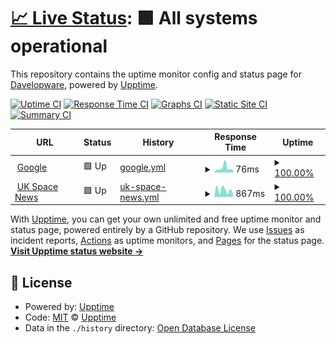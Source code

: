 # [📈 Live Status](https://davelopware.github.io/monitoring-public/): <!--live status--> **🟩 All systems operational**

This repository contains the uptime monitor config and status page for [Davelopware](https://github.com/davelopware), powered by [Upptime](https://github.com/upptime/upptime).

[![Uptime CI](https://github.com/davelopware/monitoring-public/workflows/Uptime%20CI/badge.svg)](https://github.com/davelopware/monitoring-public/actions?query=workflow%3A%22Uptime+CI%22)
[![Response Time CI](https://github.com/davelopware/monitoring-public/workflows/Response%20Time%20CI/badge.svg)](https://github.com/davelopware/monitoring-public/actions?query=workflow%3A%22Response+Time+CI%22)
[![Graphs CI](https://github.com/davelopware/monitoring-public/workflows/Graphs%20CI/badge.svg)](https://github.com/davelopware/monitoring-public/actions?query=workflow%3A%22Graphs+CI%22)
[![Static Site CI](https://github.com/davelopware/monitoring-public/workflows/Static%20Site%20CI/badge.svg)](https://github.com/davelopware/monitoring-public/actions?query=workflow%3A%22Static+Site+CI%22)
[![Summary CI](https://github.com/davelopware/monitoring-public/workflows/Summary%20CI/badge.svg)](https://github.com/davelopware/monitoring-public/actions?query=workflow%3A%22Summary+CI%22)

<!--start: status pages-->
<!-- This summary is generated by Upptime (https://github.com/upptime/upptime) -->
<!-- Do not edit this manually, your changes will be overwritten -->
<!-- prettier-ignore -->
| URL | Status | History | Response Time | Uptime |
| --- | ------ | ------- | ------------- | ------ |
| <img alt="" src="https://favicons.githubusercontent.com/www.google.com" height="13"> [Google](https://www.google.com) | 🟩 Up | [google.yml](https://github.com/davelopware/monitoring-public/commits/HEAD/history/google.yml) | <details><summary><img alt="Response time graph" src="./graphs/google/response-time-week.png" height="20"> 76ms</summary><br><a href="https://davelopware.github.io/monitoring-public/history/google"><img alt="Response time 102" src="https://img.shields.io/endpoint?url=https%3A%2F%2Fraw.githubusercontent.com%2Fdavelopware%2Fmonitoring-public%2FHEAD%2Fapi%2Fgoogle%2Fresponse-time.json"></a><br><a href="https://davelopware.github.io/monitoring-public/history/google"><img alt="24-hour response time 76" src="https://img.shields.io/endpoint?url=https%3A%2F%2Fraw.githubusercontent.com%2Fdavelopware%2Fmonitoring-public%2FHEAD%2Fapi%2Fgoogle%2Fresponse-time-day.json"></a><br><a href="https://davelopware.github.io/monitoring-public/history/google"><img alt="7-day response time 76" src="https://img.shields.io/endpoint?url=https%3A%2F%2Fraw.githubusercontent.com%2Fdavelopware%2Fmonitoring-public%2FHEAD%2Fapi%2Fgoogle%2Fresponse-time-week.json"></a><br><a href="https://davelopware.github.io/monitoring-public/history/google"><img alt="30-day response time 120" src="https://img.shields.io/endpoint?url=https%3A%2F%2Fraw.githubusercontent.com%2Fdavelopware%2Fmonitoring-public%2FHEAD%2Fapi%2Fgoogle%2Fresponse-time-month.json"></a><br><a href="https://davelopware.github.io/monitoring-public/history/google"><img alt="1-year response time 102" src="https://img.shields.io/endpoint?url=https%3A%2F%2Fraw.githubusercontent.com%2Fdavelopware%2Fmonitoring-public%2FHEAD%2Fapi%2Fgoogle%2Fresponse-time-year.json"></a></details> | <details><summary><a href="https://davelopware.github.io/monitoring-public/history/google">100.00%</a></summary><a href="https://davelopware.github.io/monitoring-public/history/google"><img alt="All-time uptime 100.00%" src="https://img.shields.io/endpoint?url=https%3A%2F%2Fraw.githubusercontent.com%2Fdavelopware%2Fmonitoring-public%2FHEAD%2Fapi%2Fgoogle%2Fuptime.json"></a><br><a href="https://davelopware.github.io/monitoring-public/history/google"><img alt="24-hour uptime 100.00%" src="https://img.shields.io/endpoint?url=https%3A%2F%2Fraw.githubusercontent.com%2Fdavelopware%2Fmonitoring-public%2FHEAD%2Fapi%2Fgoogle%2Fuptime-day.json"></a><br><a href="https://davelopware.github.io/monitoring-public/history/google"><img alt="7-day uptime 100.00%" src="https://img.shields.io/endpoint?url=https%3A%2F%2Fraw.githubusercontent.com%2Fdavelopware%2Fmonitoring-public%2FHEAD%2Fapi%2Fgoogle%2Fuptime-week.json"></a><br><a href="https://davelopware.github.io/monitoring-public/history/google"><img alt="30-day uptime 100.00%" src="https://img.shields.io/endpoint?url=https%3A%2F%2Fraw.githubusercontent.com%2Fdavelopware%2Fmonitoring-public%2FHEAD%2Fapi%2Fgoogle%2Fuptime-month.json"></a><br><a href="https://davelopware.github.io/monitoring-public/history/google"><img alt="1-year uptime 100.00%" src="https://img.shields.io/endpoint?url=https%3A%2F%2Fraw.githubusercontent.com%2Fdavelopware%2Fmonitoring-public%2FHEAD%2Fapi%2Fgoogle%2Fuptime-year.json"></a></details>
| <img alt="" src="https://favicons.githubusercontent.com/ukspacenews.com" height="13"> [UK Space News](https://ukspacenews.com/) | 🟩 Up | [uk-space-news.yml](https://github.com/davelopware/monitoring-public/commits/HEAD/history/uk-space-news.yml) | <details><summary><img alt="Response time graph" src="./graphs/uk-space-news/response-time-week.png" height="20"> 867ms</summary><br><a href="https://davelopware.github.io/monitoring-public/history/uk-space-news"><img alt="Response time 1145" src="https://img.shields.io/endpoint?url=https%3A%2F%2Fraw.githubusercontent.com%2Fdavelopware%2Fmonitoring-public%2FHEAD%2Fapi%2Fuk-space-news%2Fresponse-time.json"></a><br><a href="https://davelopware.github.io/monitoring-public/history/uk-space-news"><img alt="24-hour response time 867" src="https://img.shields.io/endpoint?url=https%3A%2F%2Fraw.githubusercontent.com%2Fdavelopware%2Fmonitoring-public%2FHEAD%2Fapi%2Fuk-space-news%2Fresponse-time-day.json"></a><br><a href="https://davelopware.github.io/monitoring-public/history/uk-space-news"><img alt="7-day response time 867" src="https://img.shields.io/endpoint?url=https%3A%2F%2Fraw.githubusercontent.com%2Fdavelopware%2Fmonitoring-public%2FHEAD%2Fapi%2Fuk-space-news%2Fresponse-time-week.json"></a><br><a href="https://davelopware.github.io/monitoring-public/history/uk-space-news"><img alt="30-day response time 1217" src="https://img.shields.io/endpoint?url=https%3A%2F%2Fraw.githubusercontent.com%2Fdavelopware%2Fmonitoring-public%2FHEAD%2Fapi%2Fuk-space-news%2Fresponse-time-month.json"></a><br><a href="https://davelopware.github.io/monitoring-public/history/uk-space-news"><img alt="1-year response time 1145" src="https://img.shields.io/endpoint?url=https%3A%2F%2Fraw.githubusercontent.com%2Fdavelopware%2Fmonitoring-public%2FHEAD%2Fapi%2Fuk-space-news%2Fresponse-time-year.json"></a></details> | <details><summary><a href="https://davelopware.github.io/monitoring-public/history/uk-space-news">100.00%</a></summary><a href="https://davelopware.github.io/monitoring-public/history/uk-space-news"><img alt="All-time uptime 99.85%" src="https://img.shields.io/endpoint?url=https%3A%2F%2Fraw.githubusercontent.com%2Fdavelopware%2Fmonitoring-public%2FHEAD%2Fapi%2Fuk-space-news%2Fuptime.json"></a><br><a href="https://davelopware.github.io/monitoring-public/history/uk-space-news"><img alt="24-hour uptime 100.00%" src="https://img.shields.io/endpoint?url=https%3A%2F%2Fraw.githubusercontent.com%2Fdavelopware%2Fmonitoring-public%2FHEAD%2Fapi%2Fuk-space-news%2Fuptime-day.json"></a><br><a href="https://davelopware.github.io/monitoring-public/history/uk-space-news"><img alt="7-day uptime 100.00%" src="https://img.shields.io/endpoint?url=https%3A%2F%2Fraw.githubusercontent.com%2Fdavelopware%2Fmonitoring-public%2FHEAD%2Fapi%2Fuk-space-news%2Fuptime-week.json"></a><br><a href="https://davelopware.github.io/monitoring-public/history/uk-space-news"><img alt="30-day uptime 99.80%" src="https://img.shields.io/endpoint?url=https%3A%2F%2Fraw.githubusercontent.com%2Fdavelopware%2Fmonitoring-public%2FHEAD%2Fapi%2Fuk-space-news%2Fuptime-month.json"></a><br><a href="https://davelopware.github.io/monitoring-public/history/uk-space-news"><img alt="1-year uptime 99.85%" src="https://img.shields.io/endpoint?url=https%3A%2F%2Fraw.githubusercontent.com%2Fdavelopware%2Fmonitoring-public%2FHEAD%2Fapi%2Fuk-space-news%2Fuptime-year.json"></a></details>

<!--end: status pages-->

With [Upptime](https://upptime.js.org), you can get your own unlimited and free uptime monitor and status page, powered entirely by a GitHub repository. We use [Issues](https://github.com/upptime/upptime/issues) as incident reports, [Actions](https://github.com/davelopware/monitoring-public/actions) as uptime monitors, and [Pages](https://upptime.github.io/upptime) for the status page.
[**Visit Upptime status website →**](https://upptime.github.io/upptime)

## 📄 License

- Powered by: [Upptime](https://github.com/upptime/upptime)
- Code: [MIT](./LICENSE) © [Upptime](https://upptime.js.org)
- Data in the `./history` directory: [Open Database License](https://opendatacommons.org/licenses/odbl/1-0/)
